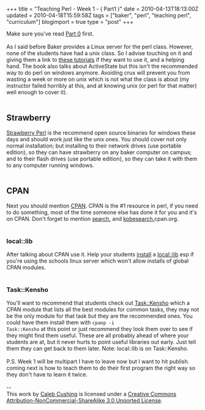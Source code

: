 +++
title = "Teaching Perl - Week 1 - ( Part1 )"
date = 2010-04-13T18:13:00Z
updated = 2010-04-18T15:59:58Z
tags = ["baker",  "perl", "teaching perl", "curriculum"]
blogimport = true 
type = "post"
+++

Make sure you've read <a href="http://xenoterracide.blogspot.com/2010/04/teaching-perl-part-0-preface.html">Part 0</a> first.<br /><br />As I said before Baker provides a Linux server for the perl class. However, none of the students have had a unix class. So I advise touching on it and giving them a link to <a href="http://www.ee.surrey.ac.uk/Teaching/Unix/">these tutorials</a> if they want to use it, and a helping hand. The book also talks about ActiveState but this isn't the recommended way to do perl on windows anymore. Avoiding crux will prevent you from wasting a week or more on unix which is not what the class is about (my instructor failed horribly at this, and at knowing unix (or perl for that matter) well enough to cover it).<br /><br /><h2>Strawberry</h2><a href="http://strawberryperl.com/">Strawberry Perl</a> is the recommend open source binaries for windows these days and should work just like the unix ones. You should cover not only normal installation; but installing to their network drives (use portable edition), so they can have strawberry on any baker computer on campus; and to their flash drives (use portable edition), so they can take it with them to any computer running windows.<br /><br /><h2>CPAN</h2>Next you should mention <a href="http://www.cpan.org/">CPAN</a>. CPAN is the #1 resource in perl, if you need to do something, most of the time someone else has done it for you and it's on CPAN. Don't forget to mention <a href="http://search.cpan.org">search.</a> and <a href="kobesearch.cpan.org">kobesearch.</a>cpan.org.<br /><br /><h3>local::lib</h3>After talking about CPAN use it. Help your students <a href="http://www.perladvent.org/2009/3/">install</a> a <a href="http://search.cpan.org/dist/local-lib/lib/local/lib.pm">local::lib</a> esp if you're using the schools linux server which won't allow installs of global CPAN modules.<br /><br /><h3>Task::Kensho</h3>You'll want to recommend that students check out <a href="http://search.cpan.org/dist/Task-Kensho/lib/Task/Kensho.pm">Task::Kensho</a> which a CPAN module that lists all the best modules for common tasks, they may not be the only module for that task but they are the recommended ones. You could have them install them with <code>cpanp -i Task::Kensho</code> at this point or just recommend they look them over to see if they might find them useful. These are all probably ahead of where your students are at, but it never hurts to point useful libraries out early. Just tell them they can get back to them later. Note: local::lib is on Task::Kensho.<br /><br />P.S. Week 1 will be multipart I have to leave now but I want to hit publish. coming next is how to teach them to do their first program the right way so they don't have to learn it twice.<div class="blogger-post-footer"><br />--<br />
This <span xmlns:dc="http://purl.org/dc/elements/1.1/" href="http://purl.org/dc/dcmitype/Text" rel="dc:type">work</span> by <a xmlns:cc="http://creativecommons.org/ns#" href="http://www.xenoterracide.com" property="cc:attributionName" rel="cc:attributionURL">Caleb Cushing</a> is licensed under a <a rel="license" href="http://creativecommons.org/licenses/by-nc-sa/3.0/">Creative Commons Attribution-NonCommercial-ShareAlike 3.0 Unported License</a>.</div>
